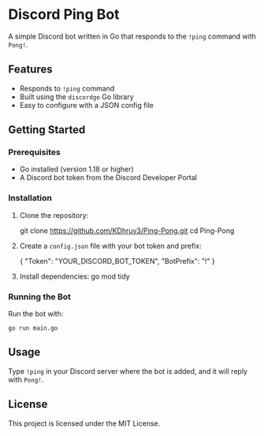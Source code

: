 # Discord Ping Bot

A simple Discord bot written in Go that responds to the `!ping` command with `Pong!`.

## Features

- Responds to `!ping` command
- Built using the `discordgo` Go library
- Easy to configure with a JSON config file

## Getting Started

### Prerequisites

- Go installed (version 1.18 or higher)
- A Discord bot token from the Discord Developer Portal

### Installation

1. Clone the repository:

    git clone https://github.com/KDhruv3/Ping-Pong.git
    cd Ping-Pong


2. Create a `config.json` file with your bot token and prefix:

    {
        "Token": "YOUR_DISCORD_BOT_TOKEN",
        "BotPrefix": "!"
    }

3. Install dependencies:
    go mod tidy


### Running the Bot

Run the bot with:

    go run main.go


## Usage

Type `!ping` in your Discord server where the bot is added, and it will reply with `Pong!`.

## License

This project is licensed under the MIT License.

